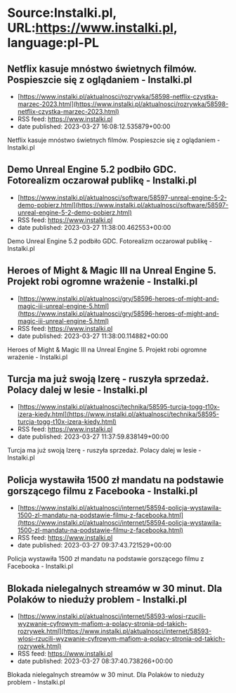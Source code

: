 # Source:Instalki.pl, URL:https://www.instalki.pl, language:pl-PL

## Netflix kasuje mnóstwo świetnych filmów. Pospieszcie się z oglądaniem - Instalki.pl
 - [https://www.instalki.pl/aktualnosci/rozrywka/58598-netflix-czystka-marzec-2023.html](https://www.instalki.pl/aktualnosci/rozrywka/58598-netflix-czystka-marzec-2023.html)
 - RSS feed: https://www.instalki.pl
 - date published: 2023-03-27 16:08:12.535879+00:00

Netflix kasuje mnóstwo świetnych filmów. Pospieszcie się z oglądaniem - Instalki.pl

## Demo Unreal Engine 5.2 podbiło GDC. Fotorealizm oczarował publikę - Instalki.pl
 - [https://www.instalki.pl/aktualnosci/software/58597-unreal-engine-5-2-demo-pobierz.html](https://www.instalki.pl/aktualnosci/software/58597-unreal-engine-5-2-demo-pobierz.html)
 - RSS feed: https://www.instalki.pl
 - date published: 2023-03-27 11:38:00.462553+00:00

Demo Unreal Engine 5.2 podbiło GDC. Fotorealizm oczarował publikę - Instalki.pl

## Heroes of Might & Magic III na Unreal Engine 5. Projekt robi ogromne wrażenie - Instalki.pl
 - [https://www.instalki.pl/aktualnosci/gry/58596-heroes-of-might-and-magic-iii-unreal-engine-5.html](https://www.instalki.pl/aktualnosci/gry/58596-heroes-of-might-and-magic-iii-unreal-engine-5.html)
 - RSS feed: https://www.instalki.pl
 - date published: 2023-03-27 11:38:00.114882+00:00

Heroes of Might & Magic III na Unreal Engine 5. Projekt robi ogromne wrażenie - Instalki.pl

## Turcja ma już swoją Izerę - ruszyła sprzedaż. Polacy dalej w lesie - Instalki.pl
 - [https://www.instalki.pl/aktualnosci/technika/58595-turcja-togg-t10x-izera-kiedy.html](https://www.instalki.pl/aktualnosci/technika/58595-turcja-togg-t10x-izera-kiedy.html)
 - RSS feed: https://www.instalki.pl
 - date published: 2023-03-27 11:37:59.838149+00:00

Turcja ma już swoją Izerę - ruszyła sprzedaż. Polacy dalej w lesie - Instalki.pl

## Policja wystawiła 1500 zł mandatu na podstawie gorszącego filmu z Facebooka - Instalki.pl
 - [https://www.instalki.pl/aktualnosci/internet/58594-policja-wystawila-1500-zl-mandatu-na-podstawie-filmu-z-facebooka.html](https://www.instalki.pl/aktualnosci/internet/58594-policja-wystawila-1500-zl-mandatu-na-podstawie-filmu-z-facebooka.html)
 - RSS feed: https://www.instalki.pl
 - date published: 2023-03-27 09:37:43.721529+00:00

Policja wystawiła 1500 zł mandatu na podstawie gorszącego filmu z Facebooka - Instalki.pl

## Blokada nielegalnych streamów w 30 minut. Dla Polaków to nieduży problem - Instalki.pl
 - [https://www.instalki.pl/aktualnosci/internet/58593-wlosi-rzucili-wyzwanie-cyfrowym-mafiom-a-polacy-stronia-od-takich-rozrywek.html](https://www.instalki.pl/aktualnosci/internet/58593-wlosi-rzucili-wyzwanie-cyfrowym-mafiom-a-polacy-stronia-od-takich-rozrywek.html)
 - RSS feed: https://www.instalki.pl
 - date published: 2023-03-27 08:37:40.738266+00:00

Blokada nielegalnych streamów w 30 minut. Dla Polaków to nieduży problem - Instalki.pl

